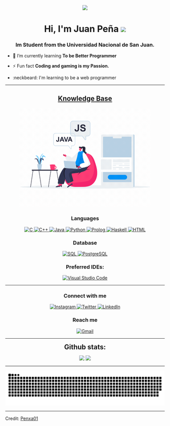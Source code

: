 <p align="center">
    <img style="width:8rem; height:auto" src="https://cdn.dribbble.com/users/1787323/screenshots/10091971/media/d43c019bfeff34be8816481e843ea8c1.png"/>
  </p>
  
  <h1 align="center">Hi, I'm Juan Peña <img width="30px" src="https://raw.githubusercontent.com/iampavangandhi/iampavangandhi/master/gifs/Hi.gif"></h1>
  <h3 font-size="20" align="center">Im Student from the Universidad Nacional de San Juan.</h3>
  
  
  - 🌱 I’m currently learning **To be Better Programmer** 
  
  - ⚡ Fun fact **Coding and gaming is my Passion.**
    
  - :neckbeard: I'm learning to be a web programmer
  
  
  ---
  
  
  <h2 align="center"><u><b>Knowledge Base</b></u></h2>
  
  <p align="center">
    <img style="width:26rem; height:auto" src="https://raw.githubusercontent.com/Elanza-48/Elanza-48/41a4790484e268102dfdab2b7c59d440d3ffafab/resources/img/coders-prog.gif"/>
  </p>
  
  
  <h3 align="center">Languages</h3>
  <p align="center">
        <a href="https://en.cppreference.com/w/c" target="_blank" title="C">
            <img src="https://img.shields.io/badge/C-00599C?style=flat&logo=c&logoColor=white" style="width: 55px; height: 50px; transition: transform 0.2s;" alt="C"
                 onmouseover="this.style.transform='scale(1.2)'" 
                 onmouseout="this.style.transform='scale(1)'">
        </a>
        <a href="https://en.cppreference.com/w/" target="_blank" title="C++">
            <img src="https://img.shields.io/badge/C%2B%2B-F34B7D?style=flat&logo=c%2B%2B&logoColor=white" style="width: 80px; height: 50px; transition: transform 0.2s;" alt="C++"
                 onmouseover="this.style.transform='scale(1.2)'" 
                 onmouseout="this.style.transform='scale(1)'">
        </a>
        <a href="https://www.java.com/" target="_blank" title="Java">
            <img src="https://img.shields.io/badge/Java-E34F26?style=flat&logo=java&logoColor=white" style="width: 70px; height: 50px; transition: transform 0.2s;" alt="Java"
                 onmouseover="this.style.transform='scale(1.2)'" 
                 onmouseout="this.style.transform='scale(1)'">
        </a>
        <a href="https://www.python.org/" target="_blank" title="Python">
            <img src="https://img.shields.io/badge/Python-3776AB?style=flat&logo=python&logoColor=white" style="width: 120px; height: 50px; transition: transform 0.2s;" alt="Python"
                 onmouseover="this.style.transform='scale(1.2)'" 
                 onmouseout="this.style.transform='scale(1)'">
        </a>
        <a href="https://www.swi-prolog.org/" target="_blank" title="Prolog">
            <img src="https://img.shields.io/badge/Prolog-3B3B6D?style=flat&logo=prolog&logoColor=white" style="width: 90px; height: 50px; transition: transform 0.2s;" alt="Prolog"
                 onmouseover="this.style.transform='scale(1.2)'" 
                 onmouseout="this.style.transform='scale(1)'">
        </a>
        <a href="https://www.haskell.org/" target="_blank" title="Haskell">
            <img src="https://img.shields.io/badge/Haskell-5D4F85?style=flat&logo=haskell&logoColor=white" style="width: 110px; height: 50px; transition: transform 0.2s;" alt="Haskell"
                 onmouseover="this.style.transform='scale(1.2)'" 
                 onmouseout="this.style.transform='scale(1)'">
        </a>
        <a href="https://developer.mozilla.org/en-US/docs/Web/HTML" target="_blank" title="HTML">
            <img src="https://img.shields.io/badge/HTML-E34F26?style=flat&logo=html5&logoColor=white" style="width: 100px; height: 50px; transition: transform 0.2s;" alt="HTML"     
                onmouseover="this.style.transform='scale(1.2)'" 
                 onmouseout="this.style.transform='scale(1.2)'">
        </a>
  </p>
  
  
  <h3 align="center">Database</h3>
  <p align="center">
        <a href="https://www.w3schools.com/sql/" target="_blank" title="SQL">
              <img src="https://img.shields.io/badge/SQL-003B57?style=flat&logo=database&logoColor=white" style="width: 80px; height: 50px; transition: transform 0.2s;" alt="SQL"
                   onmouseover="this.style.transform='scale(1.2)'" 
                   onmouseout="this.style.transform='scale(1)'">
          </a>
          <a href="https://www.postgresql.org/" target="_blank" title="PostgreSQL">
              <img src="https://img.shields.io/badge/PostgreSQL-336791?style=flat&logo=postgresql&logoColor=white" style="width: 150px; height: 50px; transition: transform 0.2s;" alt="PostgreSQL"
                   onmouseover="this.style.transform='scale(1.2)'" 
                   onmouseout="this.style.transform='scale(1)'">
          </a>
  </p>
  
  
  <h3 align="center">Preferred IDEs:</h3>
  <p align="center"> 
      <a href="https://code.visualstudio.com/" target="_blank" title="Visual Studio Code">
              <img src="https://img.shields.io/badge/VS%20Code-007ACC?style=flat&logo=visual-studio-code&logoColor=white" style="width: 90px; height: 50px; transition: transform 0.2s;" alt="Visual Studio Code"
                   onmouseover="this.style.transform='scale(1.2)'" 
                   onmouseout="this.style.transform='scale(1)'">
          </a>
  </p>
  
  ----
  
  <h3 align="center">Connect with me</h3>
  
  <div style="margin-top:10px" align="center">
    <div>
      <a href="https://www.instagram.com/_penxa01/" target="_blank" title="Instagram">
              <img src="https://img.shields.io/badge/Instagram-E4405F?style=flat&logo=instagram&logoColor=white" style="width: 110px; height: 50px; transition: transform 0.2s;" alt="Instagram"
                   onmouseover="this.style.transform='scale(1.2)'" 
                   onmouseout="this.style.transform='scale(1)'">
          </a>
          <a href="https://x.com/Penxa01" target="_blank" title="Twitter">
              <img src="https://img.shields.io/badge/Twitter-1DA1F2?style=flat&logo=twitter&logoColor=white" style="width: 80px; height: 50px; transition: transform 0.2s;" alt="Twitter"
                   onmouseover="this.style.transform='scale(1.2)'" 
                   onmouseout="this.style.transform='scale(1)'">
          </a>
          <a href="https://www.linkedin.com/in/juan-pe%C3%B1a-b543771ba/" target="_blank" title="LinkedIn">
              <img src="https://img.shields.io/badge/LinkedIn-0077B5?style=flat&logo=linkedin&logoColor=white" style="width: 110px; height: 50px; transition: transform 0.2s;" alt="LinkedIn"
                   onmouseover="this.style.transform='scale(1.2)'" 
                   onmouseout="this.style.transform='scale(1)'">
          </a>
    </div>
  </div>
  
  <h3 align="center">Reach me</h3>
  
  <p align="center">
      <a href="mailto:pepino199582@gmail.com" title="Gmail">
              <img src="https://img.shields.io/badge/Gmail-D14836?style=flat&logo=gmail&logoColor=white" style="width: 90px; height: 50px; transition: transform 0.2s;" alt="Gmail"
                   onmouseover="this.style.transform='scale(1.2)'" 
                   onmouseout="this.style.transform='scale(1)'">
          </a>
  </p>
  
  ----
  
  <div align="center">
  <h2 align="center" style="margin: 5px 10px;">Github stats:</h2> 
  
  [![](https://github-readme-stats.vercel.app/api?username=penxa01&show_icons=true&theme=tokyonight&hide_border=true&locale=en)](https://github.com/penxa01)
  [![](https://github-readme-streak-stats.herokuapp.com/?user=penxa01&theme=material-palenight)](https://github.com/penxa01)
  </div>
  
  ----
  
  <p align="center">
    <img  src="https://raw.githubusercontent.com/Elanza-48/Elanza-48/main/resources/img/github-contribution-grid-snake.svg"
      alt="example" />
  </p>
  
  ------
  Credit: [Penxa01](https://github.com/penxa01)
  
